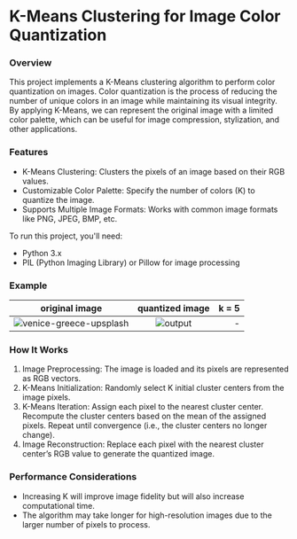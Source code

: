 # K-Means Clustering for Image Color Quantization

### Overview

This project implements a K-Means clustering algorithm to perform color quantization on images. Color quantization is the process of reducing the number of unique colors in an image while maintaining its visual integrity. By applying K-Means, we can represent the original image with a limited color palette, which can be useful for image compression, stylization, and other applications.

### Features

* K-Means Clustering: Clusters the pixels of an image based on their RGB values.
* Customizable Color Palette: Specify the number of colors (K) to quantize the image.
* Supports Multiple Image Formats: Works with common image formats like PNG, JPEG, BMP, etc.


To run this project, you'll need:

* Python 3.x
* PIL (Python Imaging Library) or Pillow for image processing


### Example

| original image | quantized image| k = 5|
| ------------- |:-------------:| -----:|
|![venice-greece-upsplash](https://github.com/user-attachments/assets/f1dbb70d-2737-45d8-82d3-b8d3ff803287)|![output](https://github.com/user-attachments/assets/39018050-f8a2-4b61-90a7-1cc24a5f5cd6)|-|



### How It Works

1. Image Preprocessing: The image is loaded and its pixels are represented as RGB vectors.
2. K-Means Initialization: Randomly select K initial cluster centers from the image pixels.
3. K-Means Iteration:
   Assign each pixel to the nearest cluster center.
   Recompute the cluster centers based on the mean of the assigned pixels.
   Repeat until convergence (i.e., the cluster centers no longer change).
4. Image Reconstruction: Replace each pixel with the nearest cluster center’s RGB value to generate the quantized image.


### Performance Considerations

* Increasing K will improve image fidelity but will also increase computational time.
* The algorithm may take longer for high-resolution images due to the larger number of pixels to process.

